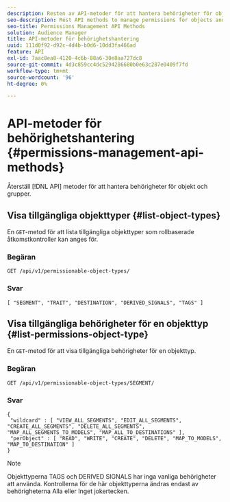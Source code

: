 ```yaml
---
description: Resten av API-metoder för att hantera behörigheter för objekt och grupper.
seo-description: Rest API methods to manage permissions for objects and groups.
seo-title: Permissions Management API Methods
solution: Audience Manager
title: API-metoder för behörighetshantering
uuid: 111d0f92-d92c-4d4b-b0d6-10dd3fa466ad
feature: API
exl-id: 7aac8ea8-4120-4c6b-88a6-30e8aa727dc8
source-git-commit: 4d3c859cc4dc5294286680b0e63c287e0409f7fd
workflow-type: tm+mt
source-wordcount: '96'
ht-degree: 0%

---
```


# API-metoder för behörighetshantering {#permissions-management-api-methods}

Återställ [!DNL API] metoder för att hantera behörigheter för objekt och grupper.

<!-- c_rest_api_perm_man.xml -->

## Visa tillgängliga objekttyper {#list-object-types}

En `GET`-metod för att lista tillgängliga objekttyper som rollbaserade åtkomstkontroller kan anges för.

<!-- r_rest_api_perm_list.xml -->

### Begäran

`GET /api/v1/permissionable-object-types/`

### Svar

```
[ "SEGMENT", "TRAIT", "DESTINATION", "DERIVED_SIGNALS", "TAGS" ]
```

## Visa tillgängliga behörigheter för en objekttyp {#list-permissions-object-type}

En `GET`-metod för att visa tillgängliga behörigheter för en objekttyp.

<!-- r_rest_api_perm_list_perms.xml -->

### Begäran

`GET /api/v1/permissionable-object-types/SEGMENT/`

### Svar

```
{ 
 "wildcard" : [ "VIEW_ALL_SEGMENTS", "EDIT_ALL_SEGMENTS", "CREATE_ALL_SEGMENTS", "DELETE_ALL_SEGMENTS", "MAP_ALL_SEGMENTS_TO_MODELS", "MAP_ALL_TO_DESTINATIONS" ], 
 "perObject" : [ "READ", "WRITE", "CREATE", "DELETE", "MAP_TO_MODELS", "MAP_TO_DESTINATION" ]
}
```

>[!NOTE]
>
>Objekttyperna TAGS och DERIVED SIGNALS har inga vanliga behörigheter att använda. Kontrollerna för de här objekttyperna ändras endast av behörigheterna Alla eller Inget jokertecken.
